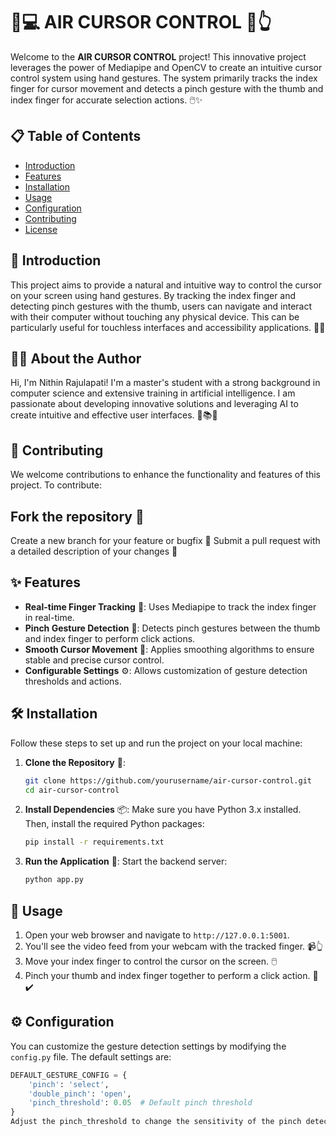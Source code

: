# 🎈💻 AIR CURSOR CONTROL 🌟👆

Welcome to the **AIR CURSOR CONTROL** project! This innovative project leverages the power of Mediapipe and OpenCV to create an intuitive cursor control system using hand gestures. The system primarily tracks the index finger for cursor movement and detects a pinch gesture with the thumb and index finger for accurate selection actions. 🖱️✨

## 📋 Table of Contents
- [Introduction](#introduction)
- [Features](#features)
- [Installation](#installation)
- [Usage](#usage)
- [Configuration](#configuration)
- [Contributing](#contributing)
- [License](#license)

## 📖 Introduction
This project aims to provide a natural and intuitive way to control the cursor on your screen using hand gestures. By tracking the index finger and detecting pinch gestures with the thumb, users can navigate and interact with their computer without touching any physical device. This can be particularly useful for touchless interfaces and accessibility applications. 👐🌟

## 👨‍💻 About the Author
Hi, I'm Nithin Rajulapati! I'm a master's student with a strong background in computer science and extensive training in artificial intelligence. I am passionate about developing innovative solutions and leveraging AI to create intuitive and effective user interfaces. 🤖📚💡

## 🤝 Contributing
We welcome contributions to enhance the functionality and features of this project. To contribute:

## Fork the repository 🍴
Create a new branch for your feature or bugfix 🌿
Submit a pull request with a detailed description of your changes 🔄


## ✨ Features
- **Real-time Finger Tracking** 🎥: Uses Mediapipe to track the index finger in real-time.
- **Pinch Gesture Detection** 🤏: Detects pinch gestures between the thumb and index finger to perform click actions.
- **Smooth Cursor Movement** 💨: Applies smoothing algorithms to ensure stable and precise cursor control.
- **Configurable Settings** ⚙️: Allows customization of gesture detection thresholds and actions.

## 🛠️ Installation
Follow these steps to set up and run the project on your local machine:

1. **Clone the Repository** 🐙:
    ```sh
    git clone https://github.com/yourusername/air-cursor-control.git
    cd air-cursor-control
    ```

2. **Install Dependencies** 📦:
    Make sure you have Python 3.x installed. Then, install the required Python packages:
    ```sh
    pip install -r requirements.txt
    ```

3. **Run the Application** 🚀:
    Start the backend server:
    ```sh
    python app.py
    ```

## 🚀 Usage
1. Open your web browser and navigate to `http://127.0.0.1:5001`.
2. You'll see the video feed from your webcam with the tracked finger. 📹👆
3. Move your index finger to control the cursor on the screen. 🖱️
4. Pinch your thumb and index finger together to perform a click action. 🤏✔️

## ⚙️ Configuration

You can customize the gesture detection settings by modifying the `config.py` file. The default settings are:

```python
DEFAULT_GESTURE_CONFIG = {
    'pinch': 'select',
    'double_pinch': 'open',
    'pinch_threshold': 0.05  # Default pinch threshold
}
Adjust the pinch_threshold to change the sensitivity of the pinch detection. 🎯


